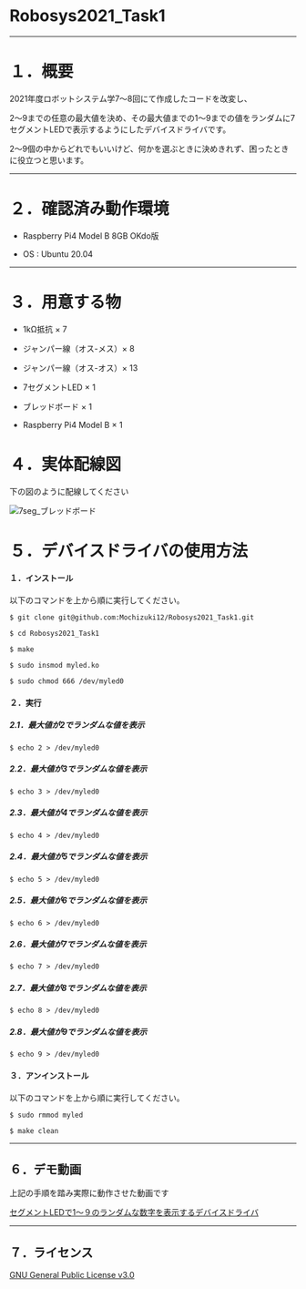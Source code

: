 # Robosys2021_Task1

---

# １．概要
2021年度ロボットシステム学7～8回にて作成したコードを改変し、

2～9までの任意の最大値を決め、その最大値までの1～9までの値をランダムに7セグメントLEDで表示するようにしたデバイスドライバです。

2～9個の中からどれでもいいけど、何かを選ぶときに決めきれず、困ったときに役立つと思います。

---

# ２．確認済み動作環境

- Raspberry Pi4 Model B 8GB OKdo版

- OS : Ubuntu 20.04

---

# ３．用意する物

- 1kΩ抵抗 × 7

- ジャンパー線（オス-メス）× 8

- ジャンパー線（オス-オス）× 13

- 7セグメントLED × 1

- ブレッドボード × 1

- Raspberry Pi4 Model B × 1

# ４．実体配線図

下の図のように配線してください

![7seg_ブレッドボード](https://user-images.githubusercontent.com/92071009/146275109-d0719f07-5a0c-4839-9b98-1e867ac421b9.png)

# ５．デバイスドライバの使用方法

#### １．インストール

以下のコマンドを上から順に実行してください。

```
$ git clone git@github.com:Mochizuki12/Robosys2021_Task1.git

$ cd Robosys2021_Task1

$ make

$ sudo insmod myled.ko

$ sudo chmod 666 /dev/myled0
```

#### ２．実行


##### 2.1．最大値が2でランダムな値を表示

```
$ echo 2 > /dev/myled0
```

##### 2.2．最大値が3でランダムな値を表示

```
$ echo 3 > /dev/myled0
```

##### 2.3．最大値が4でランダムな値を表示

```
$ echo 4 > /dev/myled0
```

##### 2.4．最大値が5でランダムな値を表示

```
$ echo 5 > /dev/myled0
```

##### 2.5．最大値が6でランダムな値を表示

```
$ echo 6 > /dev/myled0
```

##### 2.6．最大値が7でランダムな値を表示

```
$ echo 7 > /dev/myled0
```

##### 2.7．最大値が8でランダムな値を表示

```
$ echo 8 > /dev/myled0
```

##### 2.8．最大値が9でランダムな値を表示

```
$ echo 9 > /dev/myled0
```

#### ３．アンインストール

以下のコマンドを上から順に実行してください。

```
$ sudo rmmod myled

$ make clean
```

---

## ６．デモ動画
上記の手順を踏み実際に動作させた動画です

[セグメントLEDで1～９のランダムな数字を表示するデバイスドライバ](https://youtu.be/__I8KDhq_y0)

---

## ７．ライセンス

[GNU General Public License v3.0](https://github.com/Mochizuki12/Robosys2021_Task1/blob/main/COPYING)


